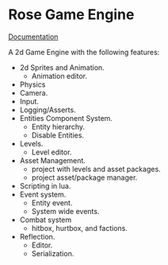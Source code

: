 # Rose Game Engine
[Documentation](https://github.com/Dehayat/BlackRoseEngine/wiki)

A 2d Game Engine with the following features:
- 2d Sprites and Animation.
	- Animation editor.
- Physics
- Camera.
- Input.
- Logging/Asserts.
- Entities Component System.
	- Entity hierarchy.
	- Disable Entities.
- Levels.
	- Level editor.
- Asset Management.
	- project with levels and asset packages.
	- project asset/package manager.
- Scripting in lua.
- Event system.
	- Entity event.
	- System wide events.
- Combat system
	- hitbox, hurtbox, and factions.
- Reflection.
	- Editor.
	- Serialization.
